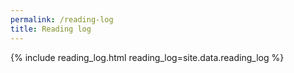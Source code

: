 ```yaml
---
permalink: /reading-log
title: Reading log
---
```


{% include reading_log.html reading_log=site.data.reading_log %}
